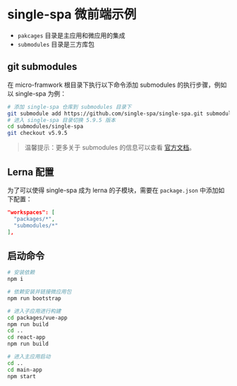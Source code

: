 # single-spa 微前端示例

- `pakcages` 目录是主应用和微应用的集成
- `submodules` 目录是三方库包

## git submodules

在 micro-framwork 根目录下执行以下命令添加 submodules 的执行步骤，例如以 single-spa 为例：

```bash
# 添加 single-spa 仓库到 submodules 目录下
git submodule add https://github.com/single-spa/single-spa.git submodules/single-spa
# 进入 single-spa 目录切换 5.9.5 版本
cd submodules/single-spa
git checkout v5.9.5
```

> 温馨提示：更多关于 submodules 的信息可以查看 [官方文档](https://git-scm.com/book/zh/v2/Git-%E5%B7%A5%E5%85%B7-%E5%AD%90%E6%A8%A1%E5%9D%97)。


## Lerna 配置

为了可以使得 single-spa 成为 lerna 的子模块，需要在 `package.json` 中添加如下配置：

``` json
"workspaces": [
  "packages/*",
  "submodules/*"
],
```

## 启动命令

``` bash
# 安装依赖
npm i

# 依赖安装并链接微应用包
npm run bootstrap

# 进入子应用进行构建
cd packages/vue-app
npm run build
cd ..
cd react-app
npm run build

# 进入主应用启动
cd ..
cd main-app
npm start
```
